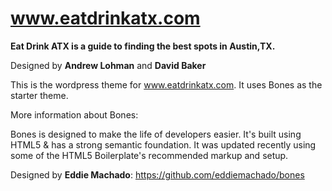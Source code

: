 # www.eatdrinkatx.com
__Eat Drink ATX is a guide to finding the best spots in Austin,TX.__

Designed by **Andrew Lohman** and **David Baker**

This is the wordpress theme for www.eatdrinkatx.com. It uses Bones as the
starter theme.

More information about Bones:

Bones is designed to make the life of developers easier. It's built
using HTML5 & has a strong semantic foundation. It was updated recently
using some of the HTML5 Boilerplate's recommended markup and setup.

Designed by **Eddie Machado**: https://github.com/eddiemachado/bones
